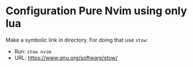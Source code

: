 # Configuration Pure Nvim using only lua

Make a symbolic link in directory. For doing that use `stow`:

* Run: `stow nvim`
* URL: https://www.gnu.org/software/stow/
